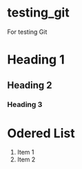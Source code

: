 # testing_git
For testing Git
# Heading 1
## Heading 2
### Heading 3
# Odered List 
1. Item 1
2. Item 2

